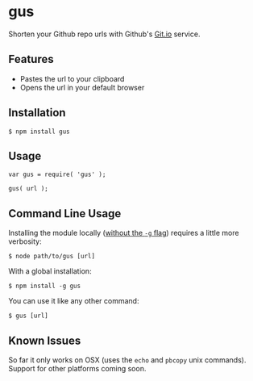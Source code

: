 # gus #

Shorten your Github repo urls with Github's [Git.io](http://git.io) service.


## Features ##

- Pastes the url to your clipboard
- Opens the url in your default browser


## Installation ##

    $ npm install gus


## Usage ##

    var gus = require( 'gus' );

    gus( url );


## Command Line Usage ##

Installing the module locally ([without the `-g` flag](https://npmjs.org/doc/install.html)) requires a little more verbosity:

    $ node path/to/gus [url]

With a global installation:

    $ npm install -g gus

You can use it like any other command:

    $ gus [url]


## Known Issues ##

So far it only works on OSX (uses the `echo` and `pbcopy` unix commands). Support for other platforms coming soon.